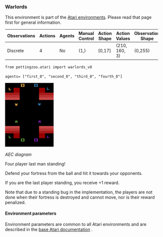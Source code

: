 
### Warlords

This environment is part of the [Atari environments](../atari.md). Please read that page first for general information.

| Observations | Actions | Agents  | Manual Control | Action Shape | Action Values | Observation Shape | Observation Values | Num States |
|--------------|---------|---------|----------------|--------------|---------------|-------------------|--------------------|------------|
| Discrete  | 4 | No      | (1,)    | [0,17]         | (210, 160, 3)         | (0,255)            | ?          |

`from pettingzoo.atari import warlords_v0`

`agents= ["first_0", "second_0", "third_0", "fourth_0"]`

![warlords gif](atari_warlords.gif)

*AEC diagram*

Four player last man standing!

Defend your fortress from the ball and hit it towards your opponents.

If you are the last player standing, you receive +1 reward.

Note that due to a standing bug in the implementation, the players are not done when their fortress is destroyed and cannot move, nor is their reward penalized. 

#### Environment parameters

Environment parameters are common to all Atari environments and are described in the [base Atari documentation](../atari.md) .
